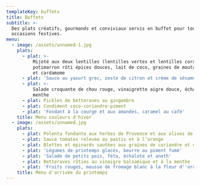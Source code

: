 ```yaml
---
templateKey: buffets
title: Buffets
subtitle: >-
  Des plats créatifs, gourmands et conviviaux servis en buffet pour toutes vos
  occasions festives.
menu:
  - image: /assets/unnamed-1.jpg
    plats:
      - plat: >-
          Mijoté aux deux lentilles (lentilles vertes et lentilles corail),
          potimarron rôti épices douces, lait de coco, graines de moutarde noire
          et cardamome
      - plat: 'Sauce au yaourt grec, zeste de citron et crème de sésame'
      - plat: >-
          Salade croquante de chou rouge, vinaigrette aigre douce, échalotes et
          menthe
      - plat: Pickles de betteraves au gingembre
      - plat: Condiment coco-coriandre-piment
      - plat: 'Fondant à la courge et aux amandes, caramel au café'
    title: Menu couleurs d'hiver
  - image: /assets/unnamed.jpg
    plats:
      - plat: Polenta fondante aux herbes de Provence et aux olives de Kalamata
      - plat: Sauce tomates relevée au pastis et à l’orange
      - plat: Blettes et épinards sautées aux graines de coriandre et citron confit
      - plat: 'Légumes de printemps glacés, beurre au piment fumé'
      - plat: 'Salade de petits pois, féta, échalote et aneth'
      - plat: Betteraves rôties au vinaigre balsamique et à la menthe
      - plat: 'Fruits rouges, mousse de fromage blanc à la fleur d''oranger, caramel'
    title: Menu d'arrivée du printemps
---
```


